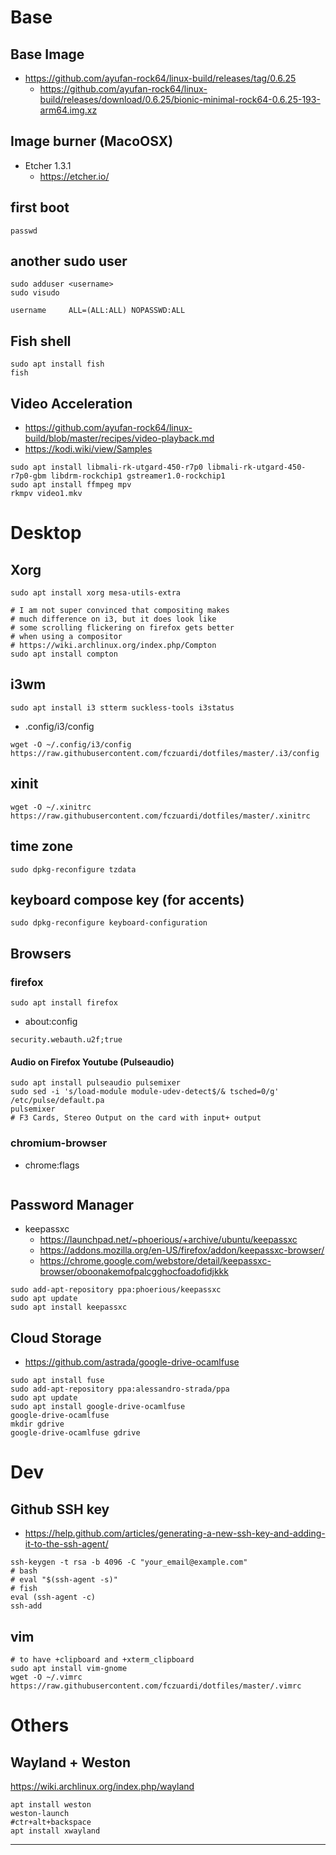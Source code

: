 # Base

## Base Image
- https://github.com/ayufan-rock64/linux-build/releases/tag/0.6.25
  - https://github.com/ayufan-rock64/linux-build/releases/download/0.6.25/bionic-minimal-rock64-0.6.25-193-arm64.img.xz

## Image burner (MacoOSX)
- Etcher 1.3.1
  - https://etcher.io/

## first boot
```
passwd
```

## another sudo user
```
sudo adduser <username>
sudo visudo
```

    username     ALL=(ALL:ALL) NOPASSWD:ALL

## Fish shell
```
sudo apt install fish
fish
```

## Video Acceleration
- https://github.com/ayufan-rock64/linux-build/blob/master/recipes/video-playback.md
- https://kodi.wiki/view/Samples

```
sudo apt install libmali-rk-utgard-450-r7p0 libmali-rk-utgard-450-r7p0-gbm libdrm-rockchip1 gstreamer1.0-rockchip1
sudo apt install ffmpeg mpv
rkmpv video1.mkv
```

# Desktop

## Xorg

```
sudo apt install xorg mesa-utils-extra

# I am not super convinced that compositing makes
# much difference on i3, but it does look like
# some scrolling flickering on firefox gets better
# when using a compositor
# https://wiki.archlinux.org/index.php/Compton
sudo apt install compton
```

## i3wm 
```
sudo apt install i3 stterm suckless-tools i3status
```

- .config/i3/config
```
wget -O ~/.config/i3/config https://raw.githubusercontent.com/fczuardi/dotfiles/master/.i3/config
```

## xinit
```
wget -O ~/.xinitrc https://raw.githubusercontent.com/fczuardi/dotfiles/master/.xinitrc
```

## time zone
```
sudo dpkg-reconfigure tzdata
```
## keyboard compose key (for accents)
``
sudo dpkg-reconfigure keyboard-configuration
``

## Browsers
### firefox
```
sudo apt install firefox
```

- about:config
```
security.webauth.u2f;true
```

#### Audio on Firefox Youtube (Pulseaudio)
```
sudo apt install pulseaudio pulsemixer
sudo sed -i 's/load-module module-udev-detect$/& tsched=0/g' /etc/pulse/default.pa
pulsemixer 
# F3 Cards, Stereo Output on the card with input+ output 
```

### chromium-browser
- chrome:flags
```
```

## Password Manager
- keepassxc
  - https://launchpad.net/~phoerious/+archive/ubuntu/keepassxc
  - https://addons.mozilla.org/en-US/firefox/addon/keepassxc-browser/
  - https://chrome.google.com/webstore/detail/keepassxc-browser/oboonakemofpalcgghocfoadofidjkkk
  
```
sudo add-apt-repository ppa:phoerious/keepassxc
sudo apt update
sudo apt install keepassxc
```

## Cloud Storage
- https://github.com/astrada/google-drive-ocamlfuse

```
sudo apt install fuse
sudo add-apt-repository ppa:alessandro-strada/ppa
sudo apt update
sudo apt install google-drive-ocamlfuse
google-drive-ocamlfuse
mkdir gdrive
google-drive-ocamlfuse gdrive
```

# Dev

## Github SSH key

- https://help.github.com/articles/generating-a-new-ssh-key-and-adding-it-to-the-ssh-agent/
```
ssh-keygen -t rsa -b 4096 -C "your_email@example.com"
# bash
# eval "$(ssh-agent -s)"
# fish
eval (ssh-agent -c)
ssh-add
```

## vim
```
# to have +clipboard and +xterm_clipboard
sudo apt install vim-gnome
wget -O ~/.vimrc https://raw.githubusercontent.com/fczuardi/dotfiles/master/.vimrc
```

# Others

## Wayland + Weston

https://wiki.archlinux.org/index.php/wayland

```
apt install weston
weston-launch
#ctr+alt+backspace
apt install xwayland
```



------

